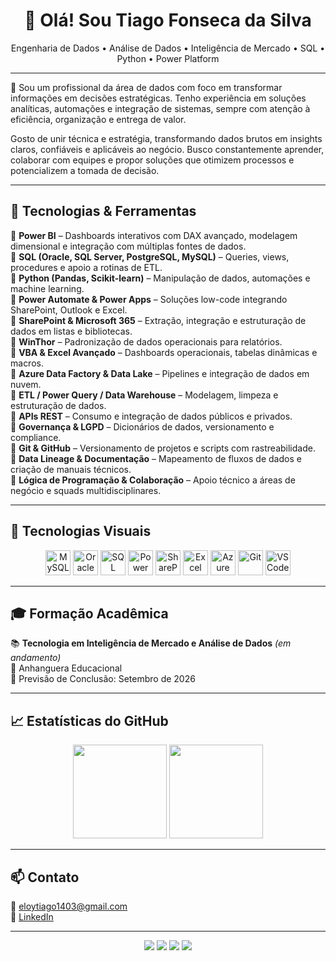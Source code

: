 <h1 align="center">👋 Olá! Sou Tiago Fonseca da Silva</h1>
<p align="center">
Engenharia de Dados • Análise de Dados • Inteligência de Mercado • SQL • Python • Power Platform
</p>

---

🎯 Sou um profissional da área de dados com foco em transformar informações em decisões estratégicas. Tenho experiência em soluções analíticas, automações e integração de sistemas, sempre com atenção à eficiência, organização e entrega de valor.

Gosto de unir técnica e estratégia, transformando dados brutos em insights claros, confiáveis e aplicáveis ao negócio. Busco constantemente aprender, colaborar com equipes e propor soluções que otimizem processos e potencializem a tomada de decisão.

---

## 🚀 Tecnologias & Ferramentas

🔹 **Power BI** – Dashboards interativos com DAX avançado, modelagem dimensional e integração com múltiplas fontes de dados.  
🔹 **SQL (Oracle, SQL Server, PostgreSQL, MySQL)** – Queries, views, procedures e apoio a rotinas de ETL.  
🔹 **Python (Pandas, Scikit-learn)** – Manipulação de dados, automações e machine learning.  
🔹 **Power Automate & Power Apps** – Soluções low-code integrando SharePoint, Outlook e Excel.  
🔹 **SharePoint & Microsoft 365** – Extração, integração e estruturação de dados em listas e bibliotecas.  
🔹 **WinThor** – Padronização de dados operacionais para relatórios.  
🔹 **VBA & Excel Avançado** – Dashboards operacionais, tabelas dinâmicas e macros.  
🔹 **Azure Data Factory & Data Lake** – Pipelines e integração de dados em nuvem.  
🔹 **ETL / Power Query / Data Warehouse** – Modelagem, limpeza e estruturação de dados.  
🔹 **APIs REST** – Consumo e integração de dados públicos e privados.  
🔹 **Governança & LGPD** – Dicionários de dados, versionamento e compliance.  
🔹 **Git & GitHub** – Versionamento de projetos e scripts com rastreabilidade.  
🔹 **Data Lineage & Documentação** – Mapeamento de fluxos de dados e criação de manuais técnicos.  
🔹 **Lógica de Programação & Colaboração** – Apoio técnico a áreas de negócio e squads multidisciplinares.

---

## 🧰 Tecnologias Visuais

<p align="center">
  <img src="https://cdn.jsdelivr.net/gh/devicons/devicon/icons/mysql/mysql-original.svg" width="40" title="MySQL"/>
  <img src="https://cdn.jsdelivr.net/gh/devicons/devicon/icons/oracle/oracle-original.svg" width="40" title="Oracle"/>
  <img src="https://cdn.jsdelivr.net/gh/devicons/devicon/icons/microsoftsqlserver/microsoftsqlserver-plain.svg" width="40" title="SQL Server"/>
  <img src="https://img.icons8.com/color/48/000000/power-bi.png" width="40" title="Power BI"/>
  <img src="https://img.icons8.com/color/48/000000/microsoft-sharepoint-2019.png" width="40" title="SharePoint"/>
  <img src="https://img.icons8.com/fluency/48/000000/microsoft-excel-2019.png" width="40" title="Excel VBA"/>
  <img src="https://img.icons8.com/color/48/000000/azure-1.png" width="40" title="Azure Data Factory"/>
  <img src="https://cdn.jsdelivr.net/gh/devicons/devicon/icons/git/git-original.svg" width="40" title="Git"/>
  <img src="https://cdn.jsdelivr.net/gh/devicons/devicon/icons/vscode/vscode-original.svg" width="40" title="VS Code"/>
</p>

---

## 🎓 Formação Acadêmica

📚 **Tecnologia em Inteligência de Mercado e Análise de Dados** *(em andamento)*  
🏫 Anhanguera Educacional  
📅 Previsão de Conclusão: Setembro de 2026

---

## 📈 Estatísticas do GitHub

<p align="center">
  <img src="https://github-readme-stats.vercel.app/api?username=tiago639&show_icons=true&theme=radical" height="150"/>
  <img src="https://github-readme-stats.vercel.app/api/top-langs/?username=tiago639&layout=compact&theme=radical" height="150"/>
</p>

---

## 📫 Contato

📧 eloytiago1403@gmail.com  
🔗 [LinkedIn](https://www.linkedin.com/in/tiago-fonseca-da-silva-126aa22a5)

---

<p align="center">
  <img src="https://img.shields.io/badge/Power_BI-analytics-yellow?style=for-the-badge&logo=powerbi&logoColor=black"/>
  <img src="https://img.shields.io/badge/SQL-Server-blue?style=for-the-badge&logo=microsoftsqlserver&logoColor=white"/>
  <img src="https://img.shields.io/badge/Python-Automation-blue?style=for-the-badge&logo=python&logoColor=white"/>
  <img src="https://img.shields.io/badge/Governança-LGPD-lightgrey?style=for-the-badge"/>
</p>
